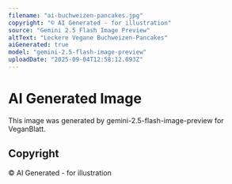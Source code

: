 ```yaml
---
filename: "ai-buchweizen-pancakes.jpg"
copyright: "© AI Generated - for illustration"
source: "Gemini 2.5 Flash Image Preview"
altText: "Leckere Vegane Buchweizen-Pancakes"
aiGenerated: true
model: "gemini-2.5-flash-image-preview"
uploadDate: "2025-09-04T12:58:12.093Z"
---
```


# AI Generated Image

This image was generated by gemini-2.5-flash-image-preview for VeganBlatt.

## Copyright
© AI Generated - for illustration
